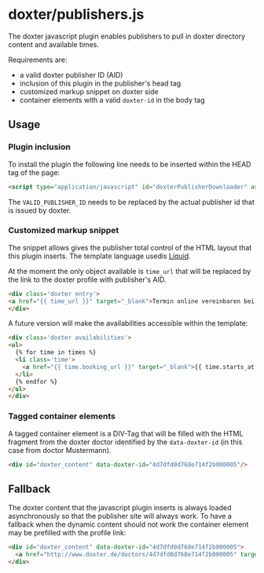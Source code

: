 # doxter/publishers.js

The doxter javascript plugin enables publishers to pull in doxter directory content and available times.

Requirements are:

 - a valid doxter publisher ID (AID)
 - inclusion of this plugin in the publisher's head tag
 - customized markup snippet on doxter side
 - container elements with a valid `doxter-id` in the body tag

## Usage 

### Plugin inclusion

To install the plugin the following line needs to be inserted within the HEAD tag of the page:

```HTML
<script type="application/javascript" id="doxterPublisherDownloader" async data-aid="VALID_PUBLISHER_ID" src="http://js.doxter.de/doxter_publisher.min.js"></script>
```

The `VALID_PUBLISHER_ID` needs to be replaced by the actual publisher id that is issued by doxter.


### Customized markup snippet

The snippet allows gives the publisher total control of the HTML layout that this plugin inserts. The template language usedis [Liquid](https://github.com/Shopify/liquid/wiki/Liquid-for-Designers).

At the moment the only object available is `time_url` that will be replaced by the link to the doxter profile with publisher's AID.

```HTML
<div class='doxter entry'>
<a href="{{ time_url }}" target="_blank">Termin online vereinbaren bei doxter.de</a>
</div>
```

A future version will make the availabilities accessible within the template:


```HTML
<div class='doxter availabilities'>
<ul>
  {% for time in times %}
  <li class='time'>
    <a href="{{ time.booking_url }}" target="_blank">{{ time.starts_at | date: "%Y%m%d %H%:M" } }} {{ time.reasons }}</a> 
  </li>
  {% endfor %}
</ul>
</div>
```

### Tagged container elements

A tagged container element is a DIV-Tag that will be filled with the HTML fragment from the doxter doctor identified by the `data-doxter-id` (in this case from doctor Mustermann).

```HTML
<div id="doxter_content" data-doxter-id="4d7dfd0d768e714f2b000005"/>
```

## Fallback

The doxter content that the javascript plugin inserts is always loaded asynchronously so that the publisher site will always work. To have a fallback when the dynamic content should not work the container element may be prefilled with the profile link:

```HTML
<div id="doxter_content" data-doxter-id="4d7dfd0d768e714f2b000005">
  <a href="http://www.doxter.de/doctors/4d7dfd0d768e714f2b000005" target="_blank">Termin online vereinbaren bei doxter.de</a>
</div>
```



